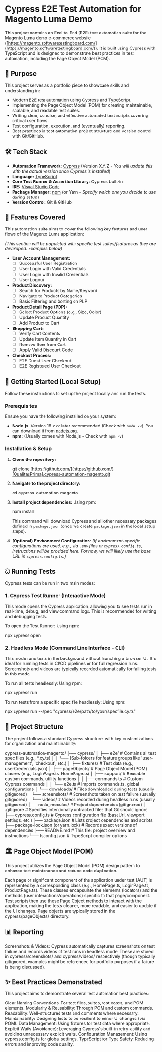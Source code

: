 # Cypress E2E Test Automation for Magento Luma Demo

This project contains an End-to-End (E2E) test automation suite for the Magento Luma demo e-commerce website ([https://magento.softwaretestingboard.com/](https://magento.softwaretestingboard.com/)). It is built using Cypress with TypeScript and is designed to demonstrate best practices in test automation, including the Page Object Model (POM).

## 🌟 Purpose

This project serves as a portfolio piece to showcase skills and understanding in:
- Modern E2E test automation using Cypress and TypeScript.
- Implementing the Page Object Model (POM) for creating maintainable, scalable, and readable test suites.
- Writing clear, concise, and effective automated test scripts covering critical user flows.
- Test configuration, execution, and (eventually) reporting.
- Best practices in test automation project structure and version control with Git/GitHub.

## 🛠️ Tech Stack

- **Automation Framework:** [Cypress](https://www.cypress.io/) (Version X.Y.Z - *You will update this with the actual version once Cypress is installed*)
- **Language:** [TypeScript](https://www.typescriptlang.org/)
- **Core Test Runner & Assertion Library:** Cypress built-in
- **IDE:** [Visual Studio Code](https://code.visualstudio.com/)
- **Package Manager:** [npm](https://www.npmjs.com/) (or Yarn - *Specify which one you decide to use during setup*)
- **Version Control:** Git & GitHub

## 🚀 Features Covered

This automation suite aims to cover the following key features and user flows of the Magento Luma application:

*(This section will be populated with specific test suites/features as they are developed. Examples below)*
- **User Account Management:**
    - [ ] Successful User Registration
    - [ ] User Login with Valid Credentials
    - [ ] User Login with Invalid Credentials
    - [ ] User Logout
- **Product Discovery:**
    - [ ] Search for Products by Name/Keyword
    - [ ] Navigate to Product Categories
    - [ ] Basic Filtering and Sorting on PLP
- **Product Detail Page (PDP):**
    - [ ] Select Product Options (e.g., Size, Color)
    - [ ] Update Product Quantity
    - [ ] Add Product to Cart
- **Shopping Cart:**
    - [ ] Verify Cart Contents
    - [ ] Update Item Quantity in Cart
    - [ ] Remove Item from Cart
    - [ ] Apply Valid Discount Code
- **Checkout Process:**
    - [ ] E2E Guest User Checkout
    - [ ] E2E Registered User Checkout

## 🚦 Getting Started (Local Setup)

Follow these instructions to set up the project locally and run the tests.

### Prerequisites

Ensure you have the following installed on your system:
- **Node.js:** Version 18.x or later recommended (Check with `node -v`). You can download it from [nodejs.org](https://nodejs.org/).
- **npm:** (Usually comes with Node.js - Check with `npm -v`)

### Installation & Setup

1.  **Clone the repository:**
 
    git clone [https://github.com/](https://github.com/)[QualitasPrima]/cypress-automation-magento.git

2.  **Navigate to the project directory:**
  
    cd cypress-automation-magento


3.  **Install project dependencies:**
    Using npm:

    npm install

    This command will download Cypress and all other necessary packages defined in `package.json` (once we create `package.json` in the local setup steps).

4.  **(Optional) Environment Configuration:**
    *(If environment-specific configurations are used, e.g., via `.env` files or `cypress.config.ts`, instructions will be provided here. For now, we will likely use the base URL in `cypress.config.ts`.)*

## ධ Running Tests

Cypress tests can be run in two main modes:

### 1. Cypress Test Runner (Interactive Mode)

This mode opens the Cypress application, allowing you to see tests run in real-time, debug, and view command logs. This is recommended for writing and debugging tests.

To open the Test Runner:
Using npm:

npx cypress open

### 2. Headless Mode (Command Line Interface - CLI)
This mode runs tests in the background without launching a browser UI. It's ideal for running tests in CI/CD pipelines or for full regression runs. Screenshots and videos are typically recorded automatically for failing tests in this mode.

To run all tests headlessly:
Using npm:

npx cypress run

To run tests from a specific spec file headlessly:
Using npm:

npx cypress run --spec "cypress/e2e/path/to/your/specfile.cy.ts"

## 📂 Project Structure
The project follows a standard Cypress structure, with key customizations for organization and maintainability:

cypress-automation-magento/
├── cypress/
│   ├── e2e/                     # Contains all test spec files (e.g., *.cy.ts)
│   │   └── (Sub-folders for feature groups like 'user-management', 'checkout', etc.)
│   ├── fixtures/                # Test data (e.g., userCredentials.json)
│   ├── pageObjects/             # Page Object Model (POM) classes (e.g., LoginPage.ts, HomePage.ts)
│   ├── support/                 # Reusable custom commands, utility functions
│   │   ├── commands.ts          # Custom Cypress commands
│   │   └── e2e.ts               # Imports commands.ts, global configurations
│   └── downloads/               # Files downloaded during tests (usually gitignored)
│   └── screenshots/             # Screenshots taken on test failure (usually gitignored)
│   └── videos/                  # Videos recorded during headless runs (usually gitignored)
├── node_modules/                # Project dependencies (gitignored)
├── .gitignore                   # Specifies intentionally untracked files that Git should ignore
├── cypress.config.ts            # Cypress configuration file (baseUrl, viewport settings, etc.)
├── package.json                 # Lists project dependencies and scripts
├── package-lock.json (or yarn.lock) # Records exact versions of dependencies
├── README.md                    # This file: project overview and instructions
└── tsconfig.json                # TypeScript compiler options

## 🏛️ Page Object Model (POM)
This project utilizes the Page Object Model (POM) design pattern to enhance test maintenance and reduce code duplication.

Each page or significant component of the application under test (AUT) is represented by a corresponding class (e.g., HomePage.ts, LoginPage.ts, ProductPage.ts).
These classes encapsulate the elements (locators) and the methods (user interactions/operations) specific to that page/component.
Test scripts then use these Page Object methods to interact with the application, making the tests cleaner, more readable, and easier to update if the UI changes.
Page objects are typically stored in the cypress/pageObjects/ directory.

## 📊 Reporting
Screenshots & Videos: Cypress automatically captures screenshots on test failure and records videos of test runs in headless mode. These are stored in cypress/screenshots/ and cypress/videos/ respectively (though typically gitignored, examples might be referenced for portfolio purposes if a failure is being discussed).

## ✨ Best Practices Demonstrated
This project aims to demonstrate several test automation best practices:

Clear Naming Conventions: For test files, suites, test cases, and POM elements.
Modularity & Reusability: Through POM and custom commands.
Readability: Well-structured tests and comments where necessary.
Maintainability: Designing tests to be resilient to minor UI changes (via POM).
Data Management: Using fixtures for test data where appropriate.
Explicit Waits (Avoidance): Leveraging Cypress's built-in retry-ability and avoiding unnecessary explicit waits.
Configuration Management: Using cypress.config.ts for global settings.
TypeScript for Type Safety: Reducing errors and improving code quality.

